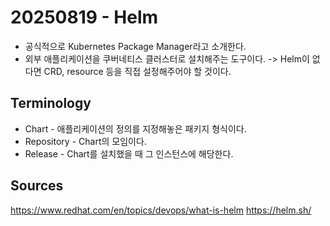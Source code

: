 # 20250819 - Helm

- 공식적으로 Kubernetes Package Manager라고 소개한다.
- 외부 애플리케이션을 쿠버네티스 클러스터로 설치해주는 도구이다.
  -> Helm이 없다면 CRD, resource 등을 직접 설정해주어야 할 것이다.

## Terminology

- Chart - 애플리케이션의 정의를 지정해놓은 패키지 형식이다.
- Repository - Chart의 모임이다.
- Release - Chart를 설치했을 때 그 인스턴스에 해당한다.

## Sources

<https://www.redhat.com/en/topics/devops/what-is-helm>
<https://helm.sh/>
